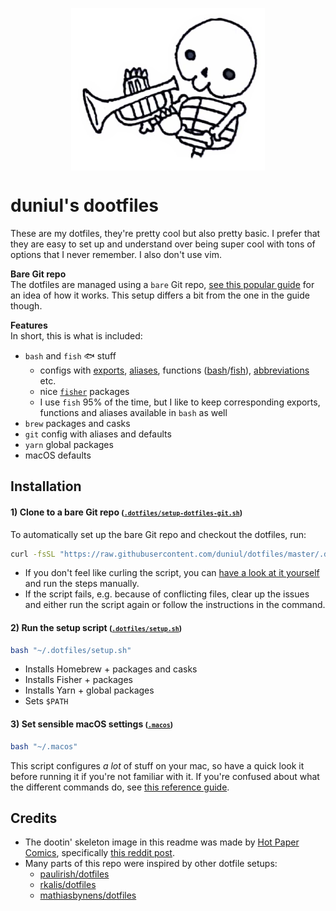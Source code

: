 <p align="center">
  <img alt="doot doot" title="Made by Hot Paper Comics" src=".dotfiles/dootdoot.png" height="260" align="center" />
</p>

# duniul's dootfiles

These are my dotfiles, they're pretty cool but also pretty basic. I prefer that they are easy to set up and understand over being super cool with tons of options that I never remember. I also don't use vim.

**Bare Git repo**  
The dotfiles are managed using a `bare` Git repo, [see this popular guide](https://www.atlassian.com/git/tutorials/dotfiles) for an idea of how it works. This setup differs a bit from the one in the guide though.

**Features**  
In short, this is what is included:

- `bash` and `fish` 🐟 stuff
  - configs with [exports](.exports), [aliases](.aliases), functions ([bash](.config/bash/functions)/[fish](.config/fish/custom_functions)), [abbreviations](.config/fish/aliases) etc.
  - nice [`fisher`](https://github.com/jorgebucaran/fisher) packages
  - I use `fish` 95% of the time, but I like to keep corresponding exports, functions and aliases available in `bash` as well
- `brew` packages and casks
- `git` config with aliases and defaults
- `yarn` global packages
- macOS defaults

## Installation

#### 1) Clone to a bare Git repo <small>([`.dotfiles/setup-dotfiles-git.sh`](.dotfiles/setup-dotfiles-git.sh))</small>

To automatically set up the bare Git repo and checkout the dotfiles, run:

```sh
curl -fsSL "https://raw.githubusercontent.com/duniul/dotfiles/master/.dotfiles/setup-dotfiles-git.sh" | bash
```

- If you don't feel like curling the script, you can [have a look at it yourself](.dotfiles/setup-dotfiles-git.sh) and run the steps manually.
- If the script fails, e.g. because of conflicting files, clear up the issues and either run the script again or follow the instructions in the command.

#### 2) Run the setup script <small>([`.dotfiles/setup.sh`](.dotfiles/setup.sh))</small>

```sh
bash "~/.dotfiles/setup.sh"
```

- Installs Homebrew + packages and casks
- Installs Fisher + packages
- Installs Yarn + global packages
- Sets `$PATH`

#### 3) Set sensible macOS settings <small>([`.macos`](.macos))</small>

```sh
bash "~/.macos"
```

This script configures _a lot_ of stuff on your mac, so have a quick look it before running it if you're not familiar with it.
If you're confused about what the different commands do, see [this reference guide](https://github.com/kevinSuttle/macOS-Defaults/blob/master/REFERENCE.md).

## Credits

- The dootin' skeleton image in this readme was made by [Hot Paper Comics](https://twitter.com/HotPaperComics), specifically [this reddit post](https://www.reddit.com/r/comics/comments/7xpt56/doot_dot_dot_dooot/).
- Many parts of this repo were inspired by other dotfile setups:
  - [paulirish/dotfiles](https://github.com/paulirish/dotfiles)
  - [rkalis/dotfiles](https://github.com/rkalis/dotfiles)
  - [mathiasbynens/dotfiles](https://github.com/mathiasbynens/dotfiles)
